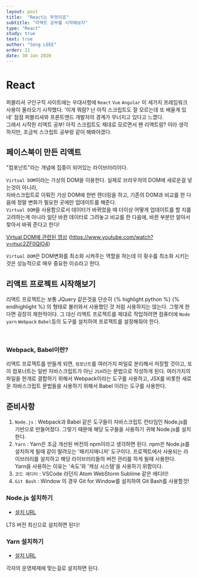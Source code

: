 ```yaml
---
layout: post
title:  "React는 무엇이죠"
subtitle: "리액트 공부를 시작해보자"
type: "React"
study: true
text: true
author: "Song LEEE"
order: 21
date: 30 Jan 2020
---
```


# React

<p>
퍼블리셔 구인구직 사이트에는 우대사항에 <code>React</code> <code>Vue</code> <code>Angular</code> 이 세가지 프레임워크 사용이 올라오기 시작했다. 
'이게 뭐람? 난 아직 스크립트도 잘 모르는데 또 배울게 있네' 점점 퍼블리셔와 프론트엔드 개발자의 경계가 무너지고 있다고 느꼈다.
<br>그래서 시작한 리액트 공부! 아직 스크립트도 제대로 모르면서 왠 리액트람? 이라 생각하지만, 조금씩 스크립트 공부랑 같이 해봐야겠다.</p>

## 페이스북이 만든 리액트
<p>"컴포넌트"라는 개념에 집중이 되어있는 라이브러리이다.</p>
<p><code>Virtual DOM</code>이라는 가상의 DOM을 이용한다. 실제로 브라우저의 DOM에 새로운걸 넣는것이 아니라,<br>자바스크립트로 이뤄진 가상 DOM에 한번 렌더링을 하고, 기존의 DOM과 비교를 한 다음에 정말 변화가 필요한 곳에만 업데이트를 해준다. <br><code>Virtual DOM</code>을 사용함으로서 데이터가 바뀌었을 때 더이상 어떻게 업데이트를 할 지를 고려하는게 아니라 일단 바뀐 데이터로 그려놓고 비교를 한 다음에, 바뀐 부분만 알아서 찾아서 바꿔 준다고 한다! </p>

[Virtual DOM에 관련된 영상](https://www.youtube.com/watch?v=muc2ZF0QIO4) (https://www.youtube.com/watch?v=muc2ZF0QIO4)

<p><code>Virtual DOM</code>은 DOM변화를 최소화 시켜주는 역할을 하는데 이 횟수를 최소화 시키는것은 성능적으로 매우 중요한 이슈라고 한다.</p>

## 리액트 프로젝트 시작해보기
<p>리액트 프로젝트는 보통 JQuery 같은것을 단순히 
{% highlight python %}
<script src="..."></script> 
{% endhighlight %}
의 형태로 불러와서 사용했던 것 처럼 사용하지는 않는다. 그렇게 한다면 굉장히 제한적이다. 그 대신 리액트 프로젝트를 제대로 작업하려면 컴퓨터에 <code>Node</code> <code>yarn</code> <code>Webpack</code> <code>Babel</code>등의 도구를 설치하여 프로젝트를 설정해줘야 한다.</p>
<br>

### Webpack, Babel이란?

<p>리액트 프로젝트를 만들게 되면, <code>컴포넌트</code>를 여러가지 파일로 분리해서 저장할 것이고, 또 이 컴포너트는 일반 자바스크립트가 아닌 <code>JSX</code>라는 문법으로 작성하게 된다. 여러가지의 파일을 한개로 결합하기 위해서 Webpack이라는 도구를 사용하고, JSX를 비롯한 새로운 자바스크립트 문법들을 사용하기 위해서 Babel 이라는 도구를 사용한다.</p>

## 준비사항
1. <code>Node.js</code> : Webpack과 Babel 같은 도구들이 자바스크립트 런타임인 Node.js를 기반으로 만들어졌다. 그렇기 때문에 해당 도구들을 사용하기 귀해 Node.js를 설치한다.
2. <code>Yarn</code> : Yarn은 조금 개선된 버전의 npm이라고 생각하면 된다. npm은 Node.js를 설치하게 될때 같이 딸려오는 '패키지매니저' 도구이다. 프로젝트에서 사용되는 라이브러리를 설치하고 해당 라이브러리들의 버전 관리를 하게 될때 사용한다.<br>
Yarn을 사용하는 이유는 '속도'와 '캐싱 시스템'을 사용하기 위함이다.
3. <code>코드 에디터</code> : VSCode 라던지 Atom WebStorm Sublime 같은 에디터!
4. <code>Git Bash</code> : Window 의 경우 Git for Window를 설치하여 Git Bash를 사용할것!

### Node.js 설치하기

* [설치 URL](https://nodejs.org/ko/download/)
<p>LTS 버전 최신으로 설치하면 된다!</p>

### Yarn 설치하기

* [설치 URL](https://legacy.yarnpkg.com/en/docs/install#windows-stable)
<p>각자의 운영체제에 맞는걸로 설치하면 된다.</p>


